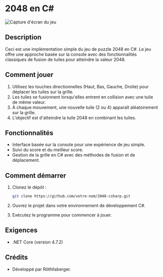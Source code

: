 # 2048 en C#

![Capture d'écran du jeu](screenshot.png)

## Description

Ceci est une implémentation simple du jeu de puzzle 2048 en C#. Le jeu offre une approche basée sur la console avec des fonctionnalités classiques de fusion de tuiles pour atteindre la valeur 2048.

## Comment jouer

1. Utilisez les touches directionnelles (Haut, Bas, Gauche, Droite) pour déplacer les tuiles sur la grille.
2. Les tuiles se fusionnent lorsqu'elles entrent en collision avec une tuile de même valeur.
3. À chaque mouvement, une nouvelle tuile (2 ou 4) apparaît aléatoirement sur la grille.
4. L'objectif est d'atteindre la tuile 2048 en combinant les tuiles.

## Fonctionnalités

- Interface basée sur la console pour une expérience de jeu simple.
- Suivi du score et du meilleur score.
- Gestion de la grille en C# avec des méthodes de fusion et de déplacement.

## Comment démarrer

1. Clonez le dépôt :

   ```bash
   git clone https://github.com/votre-nom/2048-csharp.git
   ```

2. Ouvrez le projet dans votre environnement de développement C#.

3. Exécutez le programme pour commencer à jouer.

## Exigences

- .NET Core (version 4.7.2)

## Crédits

- Développé par Röthlisberger.
